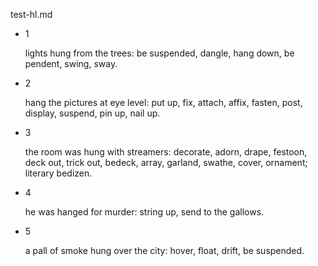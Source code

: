 test-hl.md


+ 1 

  lights hung from the trees: be suspended, dangle, hang down, be pendent, swing, sway.

+ 2 

  hang the pictures at eye level: put up, fix, attach, affix, fasten, post, display, suspend, pin up, nail up.

+ 3 

  the room was hung with streamers: decorate, adorn, drape, festoon, deck out, trick out, bedeck, array, garland, swathe, cover, ornament; literary bedizen.

+ 4 

  he was hanged for murder: string up, send to the gallows.

+ 5 

  a pall of smoke hung over the city: hover, float, drift, be suspended.

